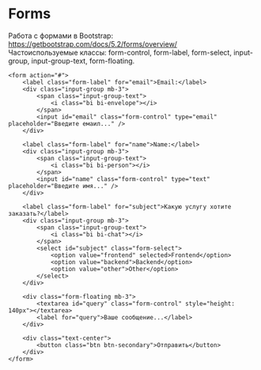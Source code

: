 # Forms
Работа с формами в Bootstrap: https://getbootstrap.com/docs/5.2/forms/overview/  
Частоиспользуемые классы: form-control, form-label, form-select, input-group, input-group-text, form-floating.

    <form action="#">
        <label class="form-label" for="email">Email:</label>
        <div class="input-group mb-3">
            <span class="input-group-text">
                <i class="bi bi-envelope"></i>
            </span>
            <input id="email" class="form-control" type="email" placeholder="Введите емаил..." />
        </div>

        <label class="form-label" for="name">Name:</label>
        <div class="input-group mb-3">
            <span class="input-group-text">
                <i class="bi bi-person"></i>
            </span>
            <input id="name" class="form-control" type="text" placeholder="Введите имя..." />
        </div>

        <label class="form-label" for="subject">Какую услугу хотите заказать?</label>
        <div class="input-group mb-3">
            <span class="input-group-text">
                <i class="bi bi-chat"></i>
            </span>
            <select id="subject" class="form-select">
                <option value="frontend" selected>Frontend</option>
                <option value="backend">Backend</option>
                <option value="other">Other</option>
            </select>
        </div>

        <div class="form-floating mb-3">
            <textarea id="query" class="form-control" style="height: 140px"></textarea>
            <label for="query">Ваше сообщение...</label>
        </div>

        <div class="text-center">
            <button class="btn btn-secondary">Отправить</button>
        </div>
    </form>
